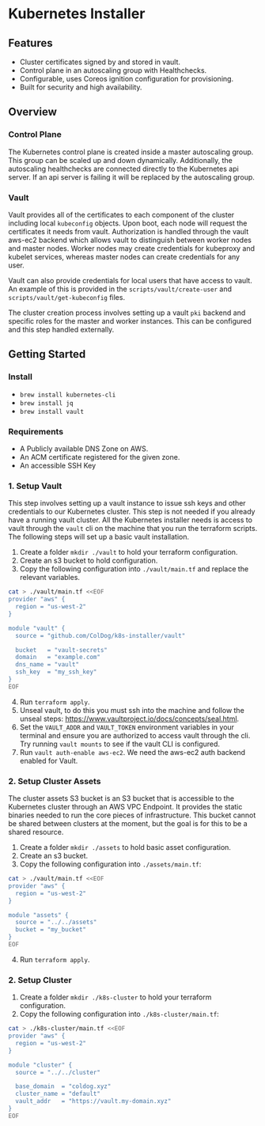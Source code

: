 # Kubernetes Installer

## Features

- Cluster certificates signed by and stored in vault.
- Control plane in an autoscaling group with Healthchecks.
- Configurable, uses Coreos ignition configuration for provisioning.
- Built for security and high availability.

## Overview

### Control Plane

The Kubernetes control plane is created inside a master autoscaling group. This group can be scaled up and down dynamically. Additionally, the autoscaling healthchecks are connected directly to the Kubernetes api server. If an api server is failing it will be replaced by the autoscaling group.

### Vault

Vault provides all of the certificates to each component of the cluster including local `kubeconfig` objects. Upon boot, each node will request the certificates it needs from vault. Authorization is handled through the vault aws-ec2 backend which allows vault to distinguish between worker nodes and master nodes. Worker nodes may create credentials for kubeproxy and kubelet services, whereas master nodes can create credentials for any user.

Vault can also provide credentials for local users that have access to vault. An example of this is provided in the `scripts/vault/create-user` and `scripts/vault/get-kubeconfig` files.

The cluster creation process involves setting up a vault `pki` backend and specific roles for the master and worker instances. This can be configured and this step handled externally.

## Getting Started

### Install

- `brew install kubernetes-cli`
- `brew install jq`
- `brew install vault`

### Requirements

- A Publicly available DNS Zone on AWS.
- An ACM certificate registered for the given zone.
- An accessible SSH Key

### 1. Setup Vault

This step involves setting up a vault instance to issue ssh keys and other credentials to our Kubernetes cluster. This step is not needed if you already have a running vault cluster. All the Kubernetes installer needs is access to vault through the `vault` cli on the machine that you run the terraform scripts. The following steps will set up a basic vault installation.

1. Create a folder `mkdir ./vault` to hold your terraform configuration.
2. Create an s3 bucket to hold configuration.
3. Copy the following configuration into `./vault/main.tf` and replace the relevant variables.

```bash
cat > ./vault/main.tf <<EOF
provider "aws" {
  region = "us-west-2"
}

module "vault" {
  source = "github.com/ColDog/k8s-installer/vault"

  bucket   = "vault-secrets"
  domain   = "example.com"
  dns_name = "vault"
  ssh_key  = "my_ssh_key"
}
EOF
```

4. Run `terraform apply`.
5. Unseal vault, to do this you must ssh into the machine and follow the unseal steps: https://www.vaultproject.io/docs/concepts/seal.html.
6. Set the `VAULT_ADDR` and `VAULT_TOKEN` environment variables in your terminal and ensure you are authorized to access vault through the cli. Try running `vault mounts` to see if the vault CLI is configured.
7. Run `vault auth-enable aws-ec2`. We need the aws-ec2 auth backend enabled for Vault.

### 2. Setup Cluster Assets

The cluster assets S3 bucket is an S3 bucket that is accessible to the Kubernetes cluster through an AWS VPC Endpoint. It provides the static binaries needed to run the core pieces of infrastructure. This bucket cannot be shared between clusters at the moment, but the goal is for this to be a shared resource.

1. Create a folder `mkdir ./assets` to hold basic asset configuration.
2. Create an s3 bucket.
3. Copy the following configuration into `./assets/main.tf`:

```bash
cat > ./vault/main.tf <<EOF
provider "aws" {
  region = "us-west-2"
}

module "assets" {
  source = "../../assets"
  bucket = "my_bucket"
}
EOF
```

4. Run `terraform apply`.


### 2. Setup Cluster

1. Create a folder `mkdir ./k8s-cluster` to hold your terraform configuration.
2. Copy the following configuration into `./k8s-cluster/main.tf`:

```bash
cat > ./k8s-cluster/main.tf <<EOF
provider "aws" {
  region = "us-west-2"
}

module "cluster" {
  source = "../../cluster"

  base_domain  = "coldog.xyz"
  cluster_name = "default"
  vault_addr   = "https://vault.my-domain.xyz"
}
EOF
```
